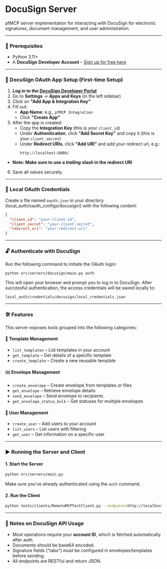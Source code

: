# DocuSign Server

pfMCP server implementation for interacting with DocuSign for electronic signatures, document management, and user administration.

---

### 🚀 Prerequisites

- Python 3.11+
- A **DocuSign Developer Account** – [Sign up for free here](https://www.docusign.com/)

---

### 🔐 DocuSign OAuth App Setup (First-time Setup)

1. **Log in to the [DocuSign Developer Portal](https://admindemo.docusign.com/)**
2. Go to **Settings** → **Apps and Keys** (in the left sidebar)
3. Click on **"Add App & Integration Key"**
4. Fill out:
   - **App Name**: e.g., `pfMCP Integration`
   - Click **"Create App"**
5. After the app is created:
   - Copy the **Integration Key** (this is your `client_id`)
   - Under **Authentication**, click **"Add Secret Key"** and copy it (this is your `client_secret`)
   - Under **Redirect URIs**, click **"Add URI"** and add your redirect uri, e.g.:
     ```
     http://localhost:8080/
     ```

- **Note: Make sure to use a _trailing slash_ in the redirect URI**

6. Save all values securely.

---

### 📄 Local OAuth Credentials

Create a file named `oauth.json` in your directory (local_auth/oauth_configs/docusign/) with the following content:

```json
{
  "client_id": "your-client-id",
  "client_secret": "your-client-secret",
  "redirect_uri": "your-redirect-uri"
}
```

---

### 🔓 Authenticate with DocuSign

Run the following command to initiate the OAuth login:

```bash
python src/servers/docusign/main.py auth
```

This will open your browser and prompt you to log in to DocuSign. After successful authentication, the access credentials will be saved locally to:

```
local_auth/credentials/docusign/local_credentials.json
```

---

### 🛠 Features

This server exposes tools grouped into the following categories:

#### 📑 Template Management

- `list_templates` – List templates in your account
- `get_template` – Get details of a specific template
- `create_template` – Create a new reusable template

#### ✉️ Envelope Management

- `create_envelope` – Create envelope from templates or files
- `get_envelope` – Retrieve envelope details
- `send_envelope` – Send envelope to recipients
- `get_envelope_status_bulk` – Get statuses for multiple envelopes

#### 👤 User Management

- `create_user` – Add users to your account
- `list_users` – List users with filtering
- `get_user` – Get information on a specific user

---

### ▶️ Running the Server and Client

#### 1. Start the Server

```bash
python src/servers/main.py
```

Make sure you’ve already authenticated using the `auth` command.

#### 2. Run the Client

```bash
python tests/clients/RemoteMCPTestClient.py --endpoint=http://localhost:8000/docusign/local
```

---

### 📌 Notes on DocuSign API Usage

- Most operations require your **account ID**, which is fetched automatically after auth.
- Documents should be base64 encoded.
- Signature fields ("tabs") must be configured in envelopes/templates before sending.
- All endpoints are RESTful and return JSON.
